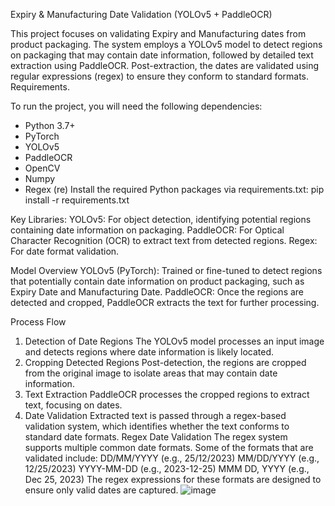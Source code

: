 Expiry & Manufacturing Date Validation (YOLOv5 + PaddleOCR)

This project focuses on validating Expiry and Manufacturing dates from product packaging. The system employs a YOLOv5 model to detect regions on packaging that may contain date information, followed by detailed text extraction using PaddleOCR. Post-extraction, the dates are validated using regular expressions (regex) to ensure they conform to standard formats.
Requirements.

To run the project, you will need the following dependencies:
* Python 3.7+
* PyTorch
* YOLOv5
* PaddleOCR
* OpenCV
* Numpy
* Regex (re)
  Install the required Python packages via requirements.txt:
  pip install -r requirements.txt

Key Libraries:
YOLOv5: For object detection, identifying potential regions containing date information on packaging.
PaddleOCR: For Optical Character Recognition (OCR) to extract text from detected regions.
Regex: For date format validation.

Model Overview
YOLOv5 (PyTorch): Trained or fine-tuned to detect regions that potentially contain date information on product packaging, such as Expiry Date and Manufacturing Date.
PaddleOCR: Once the regions are detected and cropped, PaddleOCR extracts the text for further processing.

Process Flow
1. Detection of Date Regions
The YOLOv5 model processes an input image and detects regions where date information is likely located.
2. Cropping Detected Regions
Post-detection, the regions are cropped from the original image to isolate areas that may contain date information.
3. Text Extraction
PaddleOCR processes the cropped regions to extract text, focusing on dates.
4. Date Validation
Extracted text is passed through a regex-based validation system, which identifies whether the text conforms to standard date formats.
Regex Date Validation
The regex system supports multiple common date formats. Some of the formats that are validated include:
DD/MM/YYYY (e.g., 25/12/2023)
MM/DD/YYYY (e.g., 12/25/2023)
YYYY-MM-DD (e.g., 2023-12-25)
MMM DD, YYYY (e.g., Dec 25, 2023)
The regex expressions for these formats are designed to ensure only valid dates are captured.
![image](https://github.com/user-attachments/assets/34a30bc1-5664-4d9e-ba52-1e07b516039d)




